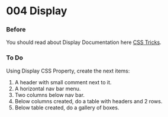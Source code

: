 # 004 Display

### Before 
You should read about Display Documentation here [CSS Tricks][1].

### To Do

Using Display CSS Property, create the next items:

1. A header with small comment next to it.
2. A horizontal nav bar menu.
3. Two columns below nav bar.
4. Below columns created, do a table with headers and 2 rows. 
5. Below table created, do a gallery of boxes. 

 [1]: https://css-tricks.com/almanac/properties/d/display/
